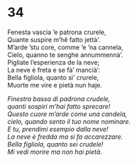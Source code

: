 # 34  
  
Fenesta vascia ’e patrona crurele,  
Quante suspire m’hê fatto jettà’.  
M’arde ’stu core, comme ’e ’na cannela,  
Cielo, quanno te senghe annummennà’.  
Pigliate l’esperienza de la neve;  
La neve è freta e se fà’ mancià’:  
Bella figliola, quanto si’ crurele,  
Muorte me vire e pietà nun haje.

*Finestra bassa di padrona crudele,  
quanti sospiri m’hai fatto sprecare!  
Questo cuore m’arde come una candela,  
cielo, quando sento il tuo nome nominare.  
E tu, prendimi esempio dalla neve!  
La neve è fredda ma si fa accarezzare.  
Bella figliola, quanto sei crudele!  
Mi vedi morire ma non hai pietà.*


